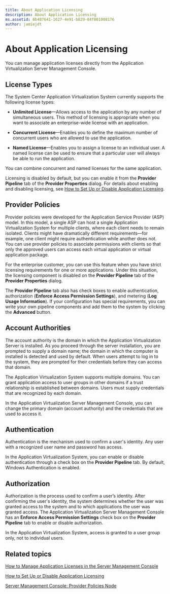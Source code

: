 ```yaml
---
title: About Application Licensing
description: About Application Licensing
ms.assetid: 6b487641-1627-4e91-b829-04f001008176
author: jamiejdt
---
```


# About Application Licensing


You can manage application licenses directly from the Application Virtualization Server Management Console.

## License Types


The System Center Application Virtualization System currently supports the following license types:

-   **Unlimited License**—Allows access to the application by any number of simultaneous users. This method of licensing is appropriate when you want to associate an enterprise-wide license with an application.

-   **Concurrent License**—Enables you to define the maximum number of concurrent users who are allowed to use the application.

-   **Named License**—Enables you to assign a license to an individual user. A named license can be used to ensure that a particular user will always be able to run the application.

You can combine concurrent and named licenses for the same application.

Licensing is disabled by default, but you can enable it from the **Provider Pipeline** tab of the **Provider Properties** dialog. For details about enabling and disabling licensing, see [How to Set Up or Disable Application Licensing](how-to-set-up-or-disable-application-licensing.md).

## Provider Policies


Provider policies were developed for the Application Service Provider (ASP) model. In this model, a single ASP can host a single Application Virtualization System for multiple clients, where each client needs to remain isolated. Clients might have dramatically different requirements—for example, one client might require authentication while another does not. You can use provider policies to associate permissions with clients so that only the approved users can access each virtual application or virtual application package.

For the enterprise customer, you can use this feature when you have strict licensing requirements for one or more applications. Under this situation, the licensing component is disabled on the **Provider Pipeline** tab of the **Provider Properties** dialog.

The **Provider Pipeline** tab also has check boxes to enable authentication, authorization (**Enforce Access Permission Settings**), and metering (**Log Usage Information**). If your configuration has special requirements, you can write your own pipeline components and add them to the system by clicking the **Advanced** button.

## Account Authorities


The account authority is the domain in which the Application Virtualization Server is installed. As you proceed through the server installation, you are prompted to supply a domain name; the domain in which the computer is installed is detected and used by default. When users attempt to log in to the system, they are prompted for their credentials before they can access that domain.

The Application Virtualization System supports multiple domains. You can grant application access to user groups in other domains if a trust relationship is established between domains. Users must supply credentials that are recognized by each domain.

In the Application Virtualization Server Management Console, you can change the primary domain (account authority) and the credentials that are used to access it.

## Authentication


Authentication is the mechanism used to confirm a user's identity. Any user with a recognized user name and password has access.

In the Application Virtualization System, you can enable or disable authentication through a check box on the **Provider Pipeline** tab. By default, Windows Authentication is enabled.

## Authorization


Authorization is the process used to confirm a user’s identity. After confirming the user's identity, the system determines whether the user was granted access to the system and to which applications the user was granted access. The Application Virtualization Server Management Console has an **Enforce Access Permission Settings** check box on the **Provider Pipeline** tab to enable or disable authorization.

In the Application Virtualization System, access is granted to a user group only, not to individual users.

## Related topics


[How to Manage Application Licenses in the Server Management Console](how-to-manage-application-licenses-in-the-server-management-console.md)

[How to Set Up or Disable Application Licensing](how-to-set-up-or-disable-application-licensing.md)

[Server Management Console: Provider Policies Node](server-management-console-provider-policies-node.md)

 

 





